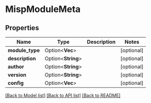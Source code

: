 # MispModuleMeta

## Properties

Name | Type | Description | Notes
------------ | ------------- | ------------- | -------------
**module_type** | Option<**Vec<String>**> |  | [optional]
**description** | Option<**String**> |  | [optional]
**author** | Option<**String**> |  | [optional]
**version** | Option<**String**> |  | [optional]
**config** | Option<**Vec<String>**> |  | [optional]

[[Back to Model list]](../README.md#documentation-for-models) [[Back to API list]](../README.md#documentation-for-api-endpoints) [[Back to README]](../README.md)


